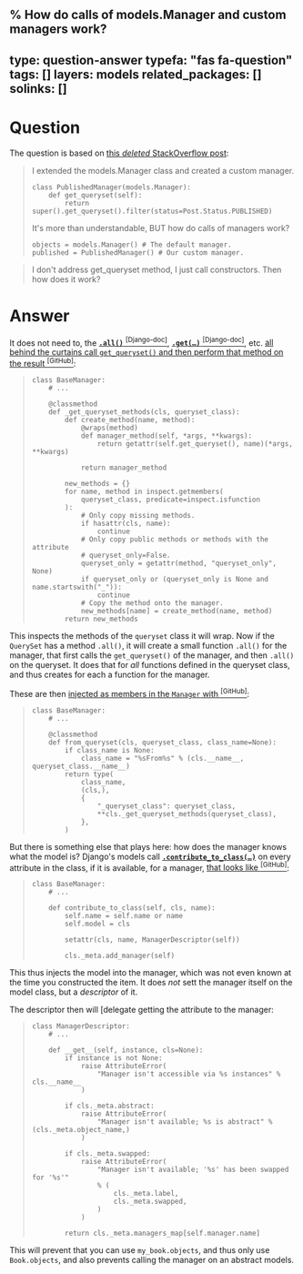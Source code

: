 % How do calls of models.Manager and custom managers work?
---
type: question-answer
typefa: "fas fa-question"
tags: []
layers: models
related_packages: []
solinks: []
---

# Question

The question is based on [this *deleted* StackOverflow post](https://stackoverflow.com/q/78833708/67579):

> I extended the models.Manager class and created a custom manager.
> 
>     class PublishedManager(models.Manager):
>         def get_queryset(self):
>             return super().get_queryset().filter(status=Post.Status.PUBLISHED)
> 
> It's more than understandable, BUT how do calls of managers work?
> 
>     objects = models.Manager() # The default manager.
>     published = PublishedManager() # Our custom manager.

> I don't address get_queryset method, I just call constructors. Then how does it work?

# Answer

It does not need to, the [**`.all()`**&nbsp;<sup>\[Django-doc\]</sup>](https://docs.djangoproject.com/en/stable/ref/models/querysets/#all), [**<code>.get(&hellip;)</code>**&nbsp;<sup>\[Django-doc\]</sup>](https://docs.djangoproject.com/en/stable/ref/models/querysets/#get), etc. [all behind the curtains call `get_queryset()` and then perform that method on the result&nbsp;<sup>\[GitHub\]</sup>](https://github.com/django/django/blob/d5bebc1c26d4c0ec9eaa057aefc5b38649c0ba3b/django/db/models/manager.py#L82-L105):

>     class BaseManager:
>         # ...
>         
>         @classmethod
>         def _get_queryset_methods(cls, queryset_class):
>             def create_method(name, method):
>                 @wraps(method)
>                 def manager_method(self, *args, **kwargs):
>                     return getattr(self.get_queryset(), name)(*args, **kwargs)
>     
>                 return manager_method
>     
>             new_methods = {}
>             for name, method in inspect.getmembers(
>                 queryset_class, predicate=inspect.isfunction
>             ):
>                 # Only copy missing methods.
>                 if hasattr(cls, name):
>                     continue
>                 # Only copy public methods or methods with the attribute
>                 # queryset_only=False.
>                 queryset_only = getattr(method, "queryset_only", None)
>                 if queryset_only or (queryset_only is None and name.startswith("_")):
>                     continue
>                 # Copy the method onto the manager.
>                 new_methods[name] = create_method(name, method)
>             return new_methods

This inspects the methods of the `queryset` class it will wrap. Now if the `QuerySet` has a method `.all()`, it will create a small function `.all()` for the manager, that first calls the `get_queryset()` of the manager, and then `.all()` on the queryset. It does that for *all* functions defined in the queryset class, and thus creates for each a function for the manager.

These are then [injected as members in the `Manager` with&nbsp;<sup>\[GitHub\]</sup>](https://github.com/django/django/blob/d5bebc1c26d4c0ec9eaa057aefc5b38649c0ba3b/django/db/models/manager.py#L107-L118):

>     class BaseManager:
>         # ...
>         
>         @classmethod
>         def from_queryset(cls, queryset_class, class_name=None):
>             if class_name is None:
>                 class_name = "%sFrom%s" % (cls.__name__, queryset_class.__name__)
>             return type(
>                 class_name,
>                 (cls,),
>                 {
>                     "_queryset_class": queryset_class,
>                     **cls._get_queryset_methods(queryset_class),
>                 },
>             )

But there is something else that plays here: how does the manager knows what the model is? Django's models call [**<code>.contribute_to_class(&hellip;)</code>**]() on every attribute in the class, if it is available, for a manager, [that looks like&nbsp;<sup>\[GitHub\]</sup>](https://github.com/django/django/blob/d5bebc1c26d4c0ec9eaa057aefc5b38649c0ba3b/django/db/models/manager.py#L120-L126):

>     class BaseManager:
>         # ...
>         
>         def contribute_to_class(self, cls, name):
>             self.name = self.name or name
>             self.model = cls
>     
>             setattr(cls, name, ManagerDescriptor(self))
>     
>             cls._meta.add_manager(self)

This thus injects the model into the manager, which was not even known at the time you constructed the item. It does *not* sett the manager itself on the model class, but a *descriptor* of it.

The descriptor then will [delegate getting the attribute to the manager:

>     class ManagerDescriptor:
>         # ...
>     
>         def __get__(self, instance, cls=None):
>             if instance is not None:
>                 raise AttributeError(
>                     "Manager isn't accessible via %s instances" % cls.__name__
>                 )
>     
>             if cls._meta.abstract:
>                 raise AttributeError(
>                     "Manager isn't available; %s is abstract" % (cls._meta.object_name,)
>                 )
>     
>             if cls._meta.swapped:
>                 raise AttributeError(
>                     "Manager isn't available; '%s' has been swapped for '%s'"
>                     % (
>                         cls._meta.label,
>                         cls._meta.swapped,
>                     )
>                 )
>     
>             return cls._meta.managers_map[self.manager.name]

This will prevent that you can use `my_book.objects`, and thus only use `Book.objects`, and also prevents calling the manager on an abstract models.

